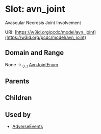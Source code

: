 
# Slot: avn_joint


Avascular Necrosis Joint Involvement

URI: [https://w3id.org/pcdc/model/avn_joint](https://w3id.org/pcdc/model/avn_joint)


## Domain and Range

None &#8594;  <sub>0..1</sub> [AvnJointEnum](AvnJointEnum.md)

## Parents


## Children


## Used by

 * [AdverseEvents](AdverseEvents.md)
